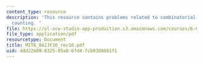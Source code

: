 ```yaml
---
content_type: resource
description: 'This resource contains problems related to combinatorial proof, more
  counting. '
file: https://ol-ocw-studio-app-production.s3.amazonaws.com/courses/6-042j-mathematics-for-computer-science-fall-2010/4dd22b09832595a86fd4fcb9388661f1_MIT6_042JF10_rec16.pdf
file_type: application/pdf
resourcetype: Document
title: MIT6_042JF10_rec16.pdf
uid: 4dd22b09-8325-95a8-6fd4-fcb9388661f1
---
```

